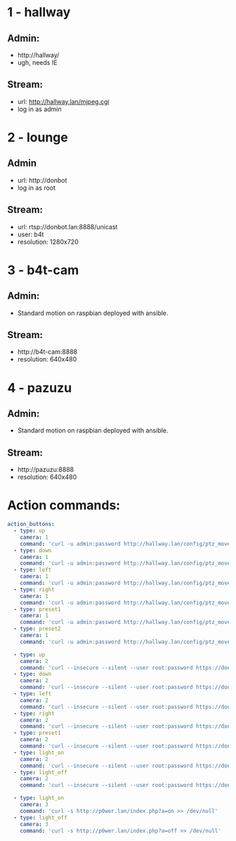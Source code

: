 # 1 - hallway

## Admin:
- http://hallway/
- ugh, needs IE

## Stream:
- url: http://hallway.lan/mjpeg.cgi
- log in as admin

# 2 - lounge

## Admin
- url: http://donbot
- log in as root

## Stream:
- url: rtsp://donbot.lan:8888/unicast
- user: b4t
- resolution: 1280x720

# 3 - b4t-cam

## Admin:
- Standard motion on raspbian deployed with ansible.

## Stream:
- http://b4t-cam:8888
- resolution: 640x480

# 4 - pazuzu

## Admin:
- Standard motion on raspbian deployed with ansible.

## Stream:
- http://pazuzu:8888
- resolution: 640x480


# Action commands:
```yaml
action_buttons:
  - type: up
    camera: 1
    command: 'curl -u admin:password http://hallway.lan/config/ptz_move_rel.cgi -d"t=5"'
  - type: down
    camera: 1
    command: 'curl -u admin:password http://hallway.lan/config/ptz_move_rel.cgi -d"t=-5"'
  - type: left
    camera: 1
    command: 'curl -u admin:password http://hallway.lan/config/ptz_move_rel.cgi -d"p=-5"'
  - type: right
    camera: 1
    command: 'curl -u admin:password http://hallway.lan/config/ptz_move_rel.cgi -d"p=5"'
  - type: preset1
    camera: 1
    command: 'curl -u admin:password http://hallway.lan/config/ptz_move.cgi -d"p=180" -d"t=50"'
  - type: preset2
    camera: 1
    command: 'curl -u admin:password http://hallway.lan/config/ptz_move.cgi -d"p=0" -d"t=0"'

  - type: up
    camera: 2
    command: 'curl --insecure --silent --user root:password https://donbot.lan/cgi-bin/action.cgi -d"cmd=motor_up" -d"val=50" > /dev/null'
  - type: down
    camera: 2
    command: 'curl --insecure --silent --user root:password https://donbot.lan/cgi-bin/action.cgi -d"cmd=motor_down" -d"val=50" > /dev/null'
  - type: left
    camera: 2
    command: 'curl --insecure --silent --user root:password https://donbot.lan/cgi-bin/action.cgi -d"cmd=motor_left" -d"val=50" > /dev/null'
  - type: right
    camera: 2
    command: 'curl --insecure --silent --user root:password https://donbot.lan/cgi-bin/action.cgi -d"cmd=motor_right" -d"val=50" > /dev/null'
  - type: preset1
    camera: 2
    command: 'curl --insecure --silent --user root:password https://donbot.lan/cgi-bin/action.cgi -d"cmd=motor_calibrate" > /dev/null'
  - type: light_on
    camera: 2
    command: 'curl --insecure --silent --user root:password https://donbot.lan/cgi-bin/action.cgi -d"cmd=ir_cut_off" > /dev/null && curl --insecure --silent --user root:password https://donbot.lan/cgi-bin/action.cgi -d"cmd=ir_led_on" > /dev/null'
  - type: light_off
    camera: 2
    command: 'curl --insecure --silent --user root:password https://donbot.lan/cgi-bin/action.cgi -d"cmd=ir_cut_on" > /dev/null && curl --insecure --silent --user root:password https://donbot.lan/cgi-bin/action.cgi -d"cmd=ir_led_off" > /dev/null'

  - type: light_on
    camera: 3
    command: 'curl -s http://p0wer.lan/index.php?a=on >> /dev/null'
  - type: light_off
    camera: 3
    command: 'curl -s http://p0wer.lan/index.php?a=off >> /dev/null'
```




